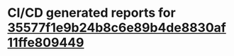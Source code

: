 # CI/CD generated reports for [35577f1e9b24b8c6e89b4de8830af11ffe809449](https://github.com/hydephp/develop/commit/35577f1e9b24b8c6e89b4de8830af11ffe809449)
